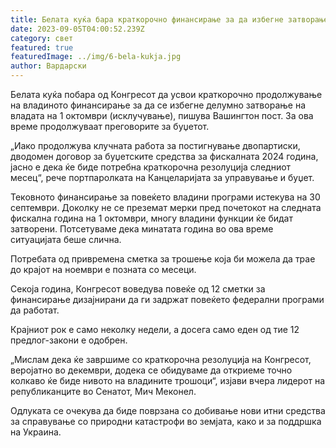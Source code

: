 ```yaml
---
title: Белата куќа бара краткорочно финансирање за да избегне затворање
date: 2023-09-05T04:00:52.239Z
category: свет
featured: true
featuredImage: ../img/6-bela-kukja.jpg
author: Вардарски
---
```

Белата куќа побара од Конгресот да усвои краткорочно продолжување на владиното финансирање за да се избегне делумно затворање на владата на 1 октомври (исклучување), пишува Вашингтон пост. За ова време продолжуваат преговорите за буџетот.

„Иако продолжува клучната работа за постигнување двопартиски, дводомен договор за буџетските средства за фискалната 2024 година, јасно е дека ќе биде потребна краткорочна резолуција следниот месец“, рече портпаролката на Канцеларијата за управување и буџет.

Тековното финансирање за повеќето владини програми истекува на 30 септември. Доколку не се преземат мерки пред почетокот на следната фискална година на 1 октомври, многу владини функции ќе бидат затворени. Потсетуваме дека минатата година во ова време ситуацијата беше слична.

Потребата од привремена сметка за трошење која би можела да трае до крајот на ноември е позната со месеци.

Секоја година, Конгресот воведува повеќе од 12 сметки за финансирање дизајнирани да ги задржат повеќето федерални програми да работат.

Крајниот рок е само неколку недели, а досега само еден од тие 12 предлог-закони е одобрен.

„Мислам дека ќе завршиме со краткорочна резолуција на Конгресот, веројатно во декември, додека се обидуваме да откриеме точно колкаво ќе биде нивото на владините трошоци“, изјави вчера лидерот на републиканците во Сенатот, Мич Меконел.

Одлуката се очекува да биде поврзана со добивање нови итни средства за справување со природни катастрофи во земјата, како и за поддршка на Украина.